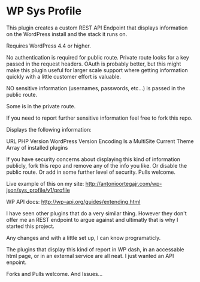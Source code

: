 WP Sys Profile
============================================

This plugin creates a custom REST API Endpoint that displays information on the WordPress install and the stack it runs on.

Requires WordPress 4.4 or higher.

No authentication is required for public route. Private route looks for a key passed in the request headers. OAuth is probably better, but this might make this plugin useful for larger scale support where getting information quickly with a little customer effort is valuable.


NO sensitive information (usernames, passwords, etc...) is passed in the public route.

Some is in the private route.

If you need to report further sensitive information feel free to fork this repo.

Displays the following information:

URL
PHP Version
WordPress Version
Encoding
Is a MultiSite
Current Theme
Array of installed plugins

If you have security concerns about displaying this kind of information publicly, fork this repo and remove any of the info you like. Or disable the public route. Or add in some further level of security. Pulls welcome.


Live example of this on my site: http://antonioortegajr.com/wp-json/sys_profile/v1/profile

WP API docs: http://wp-api.org/guides/extending.html

I have seen other plugins that do a very similar thing. However they don't offer me an REST endpoint to argue against and ultimatly that is why I started this project.

Any changes and with a little set up, I can know programaticly.

The plugins that display this kind of report in WP dash, in an accessable html page, or in an external service are all neat. I just wanted an API enpoint.

Forks and Pulls welcome. And Issues...


